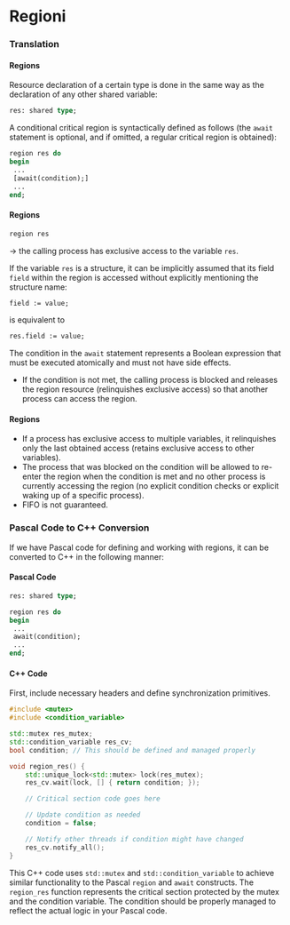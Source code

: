 # Regioni

### Translation

#### Regions

Resource declaration of a certain type is done in the same way as the declaration of any other shared variable:

```pascal
res: shared type;
```

A conditional critical region is syntactically defined as follows (the `await` statement is optional, and if omitted, a regular critical region is obtained):

```pascal
region res do
begin
 ...
 [await(condition);]
 ...
end;
```

#### Regions

```pascal
region res
```
→ the calling process has exclusive access to the variable `res`.

If the variable `res` is a structure, it can be implicitly assumed that its field `field` within the region is accessed without explicitly mentioning the structure name:

```pascal
field := value; 
```
is equivalent to 

```pascal
res.field := value;
```

The condition in the `await` statement represents a Boolean expression that must be executed atomically and must not have side effects.
- If the condition is not met, the calling process is blocked and releases the region resource (relinquishes exclusive access) so that another process can access the region.

#### Regions

- If a process has exclusive access to multiple variables, it relinquishes only the last obtained access (retains exclusive access to other variables).
- The process that was blocked on the condition will be allowed to re-enter the region when the condition is met and no other process is currently accessing the region (no explicit condition checks or explicit waking up of a specific process).
- FIFO is not guaranteed.

### Pascal Code to C++ Conversion

If we have Pascal code for defining and working with regions, it can be converted to C++ in the following manner:

#### Pascal Code

```pascal
res: shared type;

region res do
begin
 ...
 await(condition);
 ...
end;
```

#### C++ Code

First, include necessary headers and define synchronization primitives.

```cpp
#include <mutex>
#include <condition_variable>

std::mutex res_mutex;
std::condition_variable res_cv;
bool condition; // This should be defined and managed properly

void region_res() {
    std::unique_lock<std::mutex> lock(res_mutex);
    res_cv.wait(lock, [] { return condition; });

    // Critical section code goes here

    // Update condition as needed
    condition = false;

    // Notify other threads if condition might have changed
    res_cv.notify_all();
}
```

This C++ code uses `std::mutex` and `std::condition_variable` to achieve similar functionality to the Pascal `region` and `await` constructs. The `region_res` function represents the critical section protected by the mutex and the condition variable. The condition should be properly managed to reflect the actual logic in your Pascal code.

